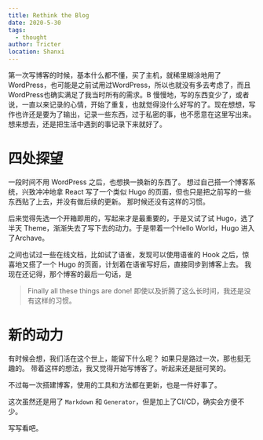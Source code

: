 ```yaml
---
title: Rethink the Blog
date: 2020-5-30
tags: 
  - thought
author: Tricter
location: Shanxi  
---
```


第一次写博客的时候，基本什么都不懂，买了主机，就稀里糊涂地用了WordPress，也可能是之前试用过WordPress，所以也就没有多去考虑了，而且WordPress也确实满足了我当时所有的需求。B
慢慢地，写的东西变少了，或者说，一直以来记录的心情，开始了重复，也就觉得没什么好写的了。现在想想，写作也许还是要为了输出，记录一些东西，过于私密的事，也不愿意在这里写出来。
想来想去，还是把生活中遇到的事记录下来就好了。

# 四处探望

一段时间不用 WordPress 之后，也想换一换新的东西了。
想过自己搭一个博客系统，兴致冲冲地拿 React 写了一个类似 Hugo 的页面，但也只是把之前写的一些东西贴了上去，并没有做后续的更新。
那时候还没有这样的习惯。

后来觉得先选一个开箱即用的，写起来才是最重要的，于是又试了试 Hugo，选了半天 Theme，渐渐失去了写下去的动力。于是带着一个Hello World，Hugo 进入了Archave。

之间也试过一些在线文档，比如试了语雀，发现可以使用语雀的 Hook 之后，惊喜地又搭了一个 Hugo 的页面，计划着在语雀写好后，直接同步到博客上去。
我现在还记得，那个博客的最后一句话，是
> Finally all these things are done!
即使以及折腾了这么长时间，我还是没有这样的习惯。

# 新的动力

有时候会想，我们活在这个世上，能留下什么呢？
如果只是路过一次，那也挺无趣的。
带着这样的想法，我又觉得开始写博客了。听起来还是挺可笑的。

不过每一次搭建博客，使用的工具和方法都在更新，也是一件好事了。

这次虽然还是用了 `Markdown` 和 `Generator`，但是加上了CI/CD，确实会方便不少。

写写看吧。